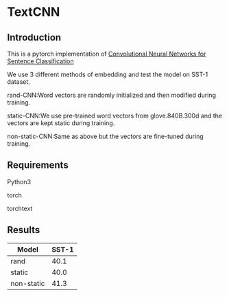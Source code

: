 # TextCNN
## Introduction
This is a pytorch implementation of [Convolutional Neural Networks for Sentence Classification](https://arxiv.org/abs/1408.5882)

We use 3 different methods of embedding and test the model on SST-1 dataset.

rand-CNN:Word vectors are randomly initialized and then modified during training.

static-CNN:We use pre-trained word vectors from glove.840B.300d and the vectors are kept static during training.

non-static-CNN:Same as above but the vectors are fine-tuned during training.
## Requirements
Python3

torch

torchtext
## Results
|Model|SST-1|
|---|---|
|rand|40.1|
|static|40.0|
|non-static|41.3|
